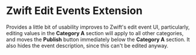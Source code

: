 # Zwift Edit Events Extension

Provides a little bit of usability improves to Zwift's edit event UI, particularly, editing values
in the **Category A** section will apply to all other categories, and moves the **Publish** button
immediately below the **Category A** section. It also hides the event description, since this
can't be edited anyway.
